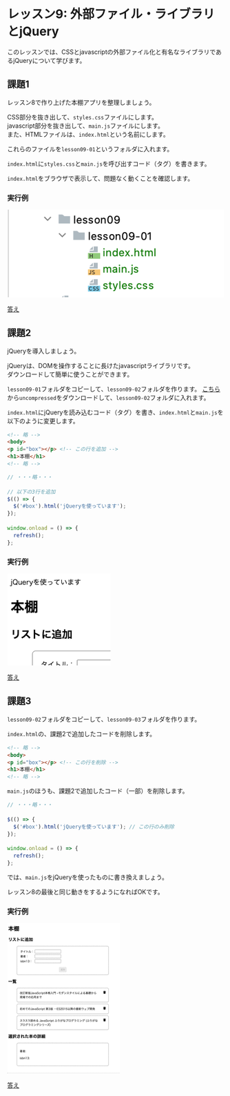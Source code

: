 # レッスン9: 外部ファイル・ライブラリとjQuery
このレッスンでは、CSSとjavascriptの外部ファイル化と有名なライブラリであるjQueryについて学びます。

## 課題1

レッスン8で作り上げた本棚アプリを整理しましょう。

CSS部分を抜き出して、`styles.css`ファイルにします。  
javascript部分を抜き出して、`main.js`ファイルにします。  
また、HTMLファイルは、`index.html`という名前にします。

これらのファイルを`lesson09-01`というフォルダに入れます。

`index.html`に`styles.css`と`main.js`を呼び出すコード（タグ）を書きます。

`index.html`をブラウザで表示して、問題なく動くことを確認します。

### 実行例
![実行例](assets/images/lesson09-01-01.png)

[答え](samples/lesson09/lesson09-01)

## 課題2

jQueryを導入しましょう。

jQueryは、DOMを操作することに長けたjavascriptライブラリです。  
ダウンロードして簡単に使うことができます。

`lesson09-01`フォルダをコピーして、`lesson09-02`フォルダを作ります。
[こちら](https://jquery.com/download/)から`uncompressed`をダウンロードして、`lesson09-02`フォルダに入れます。

`index.html`にjQueryを読み込むコード（タグ）を書き、`index.html`と`main.js`を以下のように変更します。

```html
<!-- 略 -->
<body>
<p id="box"></p> <!-- この行を追加 -->
<h1>本棚</h1>
<!-- 略 -->
```

```javascript
// ・・・略・・・

// 以下の3行を追加
$(() => {
  $('#box').html('jQueryを使っています');
});

window.onload = () => {
  refresh();
};
```

### 実行例
![実行例](assets/images/lesson09-02-01.png)

[答え](samples/lesson09/lesson09-02)

## 課題3

`lesson09-02`フォルダをコピーして、`lesson09-03`フォルダを作ります。

`index.html`の、課題2で追加したコードを削除します。

```html
<!-- 略 -->
<body>
<p id="box"></p> <!-- この行を削除 -->
<h1>本棚</h1>
<!-- 略 -->
```

`main.js`のほうも、課題2で追加したコード（一部）を削除します。

```javascript
// ・・・略・・・

$(() => {
  $('#box').html('jQueryを使っています'); // この行のみ削除
});

window.onload = () => {
  refresh();
};
```

では、`main.js`をjQueryを使ったものに書き換えましょう。

レッスン8の最後と同じ動きをするようになればOKです。

### 実行例

![lesson09-03-01](assets/movgif/lesson08-07-01.gif)

[答え](samples/lesson09/lesson09-03)
